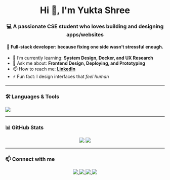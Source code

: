 <h1 align="center">Hi 👋, I'm Yukta Shree</h1>

<h3 align="center">💻 A passionate CSE student who loves building and designing apps/websites</h3>

<h4 align="center">🎯 Full-stack developer: because fixing one side wasn’t stressful enough.</h4>

- 🌱 I’m currently learning: **System Design, Docker, and UX Research**  
- 💬 Ask me about: **Frontend Design, Deploying, and Prototyping**  
- 📫 How to reach me: **[LinkedIn](https://www.linkedin.com/in/yukta-shree-3b2398277/)**  
- ⚡ Fun fact: I design interfaces that *feel human*  

---

### 🛠️ Languages & Tools
<p align="left">
  <img src="https://skillicons.dev/icons?i=figma,react,tailwind,html,css,js,nodejs,express,mongodb,nextjs,php,javascript" />
</p>

---

### 📊 GitHub Stats
<p align="center">
  <img src="https://github-readme-stats.vercel.app/api?username=Yukta233&show_icons=true&theme=tokyonight" />  
  <img src="https://github-readme-stats.vercel.app/api/top-langs/?username=Yukta233&layout=compact&theme=tokyonight" />
</p>

---

### 📫 Connect with me

<p align="center">
  <a href="https://www.linkedin.com/in/yukta-shree-3b2398277/">
    <img src="https://img.shields.io/badge/LinkedIn-%230077B5?style=for-the-badge&logo=linkedin&logoColor=white" />
  </a>
  <a href="https://leetcode.com/Yukta233/">
    <img src="https://img.shields.io/badge/LeetCode-FFA116?style=for-the-badge&logo=leetcode&logoColor=black" />
  </a>
  <a href="https://twitter.com/fourteensure">
    <img src="https://img.shields.io/badge/Twitter-1DA1F2?style=for-the-badge&logo=twitter&logoColor=white" />
  </a>
  <a href="https://instagram.com/_yuk.ta_">
    <img src="https://img.shields.io/badge/Instagram-E4405F?style=for-the-badge&logo=instagram&logoColor=white" />
  </a>
</p>

